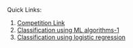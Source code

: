 Quick Links:
1. [Competition Link](https://www.kaggle.com/competitions/titanic)
2. [Classification using ML algorithms-1](https://www.kaggle.com/code/vidhyambikasr/classification-using-ml-algorithms-1/notebook)
3. [Classification using logistic regression](https://www.kaggle.com/code/vidhyambikasr/classification-using-logistic-regression)

